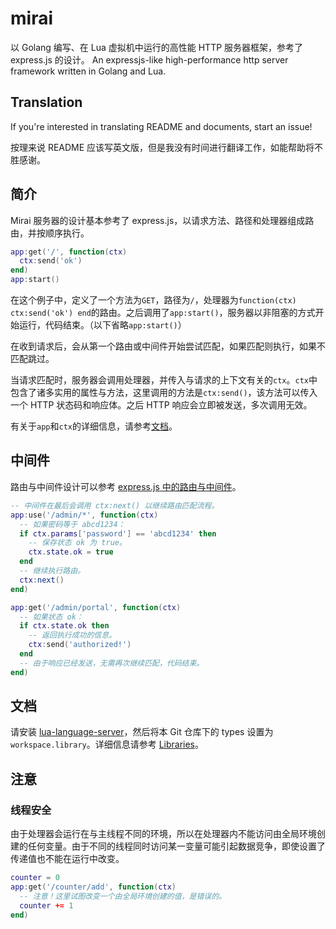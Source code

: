 # mirai
以 Golang 编写、在 Lua 虚拟机中运行的高性能 HTTP 服务器框架，参考了 express.js 的设计。
An expressjs-like high-performance http server framework written in Golang and Lua.

## Translation
If you're interested in translating README and documents, start an issue!

按理来说 README 应该写英文版，但是我没有时间进行翻译工作，如能帮助将不胜感谢。

## 简介

Mirai 服务器的设计基本参考了 express.js，以请求方法、路径和处理器组成路由，并按顺序执行。
```lua
app:get('/', function(ctx)
  ctx:send('ok')
end)
app:start()
```
在这个例子中，定义了一个方法为```GET```，路径为```/```，处理器为```function(ctx) ctx:send('ok') end```的路由。之后调用了```app:start()```，服务器以非阻塞的方式开始运行，代码结束。（以下省略```app:start()```）

在收到请求后，会从第一个路由或中间件开始尝试匹配，如果匹配则执行，如果不匹配跳过。

当请求匹配时，服务器会调用处理器，并传入与请求的上下文有关的```ctx```。```ctx```中包含了诸多实用的属性与方法，这里调用的方法是```ctx:send()```，该方法可以传入一个 HTTP 状态码和响应体。之后 HTTP 响应会立即被发送，多次调用无效。

有关于```app```和```ctx```的详细信息，请参考[文档](#文档)。

## 中间件
路由与中间件设计可以参考 [express.js 中的路由与中间件](https://expressjs.com/zh-cn/guide/using-middleware.html)。

```lua
-- 中间件在最后会调用 ctx:next() 以继续路由匹配流程。
app:use('/admin/*', function(ctx)
  -- 如果密码等于 abcd1234：
  if ctx.params['password'] == 'abcd1234' then
    -- 保存状态 ok 为 true。
    ctx.state.ok = true
  end
  -- 继续执行路由。
  ctx:next()
end)

app:get('/admin/portal', function(ctx)
  -- 如果状态 ok：
  if ctx.state.ok then
    -- 返回执行成功的信息。
    ctx:send('authorized!')
  end
  -- 由于响应已经发送，无需再次继续匹配，代码结束。
end)
```

## 文档
请安装 [lua-language-server](https://github.com/LuaLS/lua-language-server)，然后将本 Git 仓库下的 types 设置为```workspace.library```。详细信息请参考 [Libraries](https://github.com/LuaLS/lua-language-server/wiki/Libraries)。

## 注意

### 线程安全

由于处理器会运行在与主线程不同的环境，所以在处理器内不能访问由全局环境创建的任何变量。由于不同的线程同时访问某一变量可能引起数据竞争，即使设置了传递值也不能在运行中改变。

```lua
counter = 0
app:get('/counter/add', function(ctx)
  -- 注意！这里试图改变一个由全局环境创建的值，是错误的。
  counter += 1
end)
```
